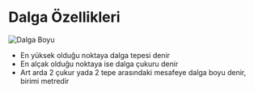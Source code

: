 # Dalga Özellikleri

![Dalga Boyu]([https://raw.githubusercontent.com/oberwissen/dersozet/main/fizik/asset/dalga-boyu.jpg](https://raw.githubusercontent.com/oberwissen/dersozet/main/fizik/asset/dalga-boyu.jpg?token=GHSAT0AAAAAACOLUXSG7O2FTVPPISJB5UZIZPNUHCQ))

- En yüksek olduğu noktaya dalga tepesi denir
- En alçak olduğu noktaya ise dalga çukuru denir
- Art arda 2 çukur yada 2 tepe arasındaki mesafeye dalga boyu denir, birimi metredir
